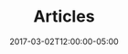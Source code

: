 ---
title: "Articles"
featured_image: ""
date: 2017-03-02T12:00:00-05:00
show_reading_time: true
toc: true
description: "Most of them are quick How-To articles"
---